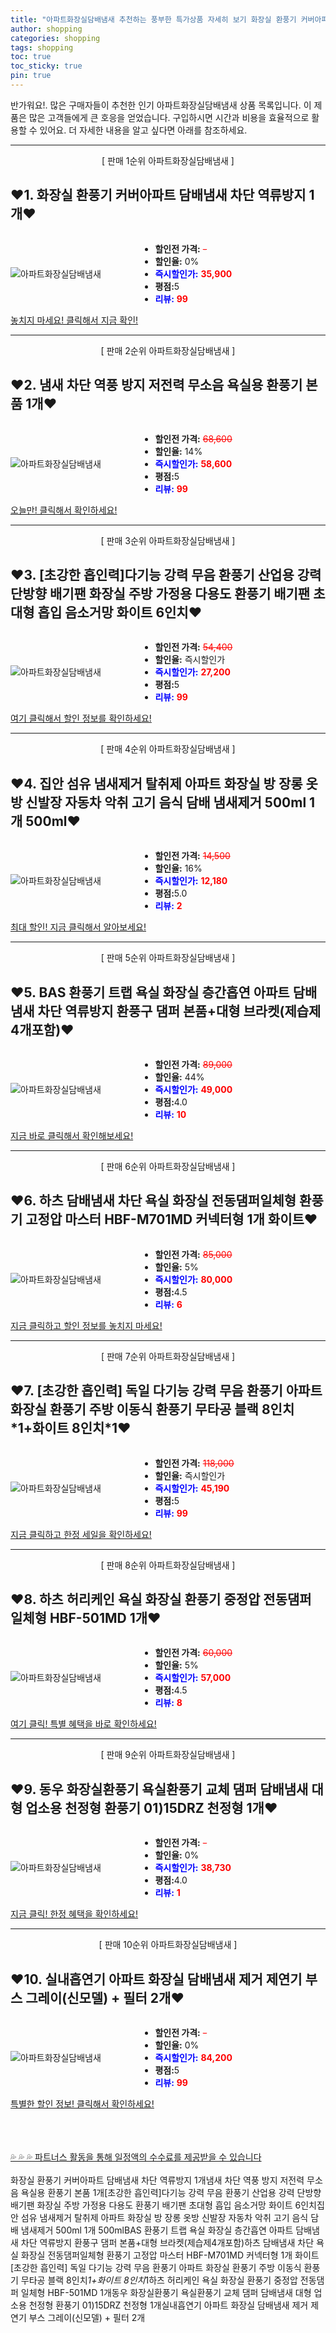 ```yaml
---
title: "아파트화장실담배냄새 추천하는 풍부한 특가상품 자세히 보기 화장실 환풍기 커버아파트 담배냄새 차단"
author: shopping
categories: shopping
tags: shopping
toc: true
toc_sticky: true
pin: true
---
```

반가워요!. 많은 구매자들이 추천한 인기 아파트화장실담배냄새 상품 목록입니다. 이 제품은 많은 고객들에게 큰 호응을 얻었습니다. 구입하시면 시간과 비용을 효율적으로 활용할 수 있어요. 더 자세한 내용을 알고 싶다면 아래를 참조하세요.

---
<p class="toplist" style="margin: 0 auto; display: block; width: fit-content;">[ 판매 1순위 아파트화장실담배냄새 ]</p>

<h2><strong>❤️1. 화장실 환풍기 커버아파트 담배냄새 차단 역류방지 1개❤️</strong></h2>

<div style="display: flex; align-items: center;">
    <div style="flex: 0.4;">
        <img src="https://thumbnail10.coupangcdn.com/thumbnails/remote/230x230ex/image/vendor_inventory/a716/f0dcd95d0e7ab160b29c0f93d04b5408983edb5a6bbcbc7246e5f52f0643.jpg" alt="아파트화장실담배냄새" style="max-width: 100%;">
    </div>
    <div style="flex: 0.6; margin-left: 10px;">
        <ul>
            <li><strong>할인전 가격:</strong> <del style="color: red;">-</del></li>
            <li><strong>할인율:</strong> 0%</li>
            <li><span style='color:blue'><strong>즉시할인가:</strong></span> <span style='color:red'><strong>35,900</strong></span></li>
            <li><strong>평점:</strong>5</li>
            <li><span style='color:blue'><strong>리뷰:</strong></span> <span style='color:red'><strong>99</strong></span></li>
        </ul>
    </div>
</div>
<div class="center">
    <a href="https://William4Davisa.github.io?lptag=AF9450613&subid=githubio&pageKey=6091524419&traceid=V0-153&itemId=11359062210&vendorItemId=78635406550" class="myButton">
        놓치지 마세요! 클릭해서 지금 확인!
    </a>
</div>


---
<p class="toplist" style="margin: 0 auto; display: block; width: fit-content;">[ 판매 2순위 아파트화장실담배냄새 ]</p>

<h2><strong>❤️2. 냄새 차단 역풍 방지 저전력 무소음 욕실용 환풍기 본품 1개❤️</strong></h2>

<div style="display: flex; align-items: center;">
    <div style="flex: 0.4;">
        <img src="https://thumbnail6.coupangcdn.com/thumbnails/remote/230x230ex/image/vendor_inventory/2614/ad43dffd171173b6a2412f8387e6e8a6b00b5ba36977b3e89d37d8df7e9a.png" alt="아파트화장실담배냄새" style="max-width: 100%;">
    </div>
    <div style="flex: 0.6; margin-left: 10px;">
        <ul>
            <li><strong>할인전 가격:</strong> <del style="color: red;">68,600</del></li>
            <li><strong>할인율:</strong> 14%</li>
            <li><span style='color:blue'><strong>즉시할인가:</strong></span> <span style='color:red'><strong>58,600</strong></span></li>
            <li><strong>평점:</strong>5</li>
            <li><span style='color:blue'><strong>리뷰:</strong></span> <span style='color:red'><strong>99</strong></span></li>
        </ul>
    </div>
</div>
<div class="center">
    <a href="https://William4Davisa.github.io?lptag=AF9450613&subid=githubio&pageKey=7452356581&traceid=V0-153&itemId=19404612325&vendorItemId=86516558134" class="myButton">
        오늘만! 클릭해서 확인하세요!
    </a>
</div>


---
<p class="toplist" style="margin: 0 auto; display: block; width: fit-content;">[ 판매 3순위 아파트화장실담배냄새 ]</p>

<h2><strong>❤️3. [초강한 흡인력]다기능 강력 무음 환풍기 산업용 강력 단방향 배기팬 화장실 주방 가정용 다용도 환풍기 배기팬 초대형 흡입 음소거망 화이트 6인치❤️</strong></h2>

<div style="display: flex; align-items: center;">
    <div style="flex: 0.4;">
        <img src="https://thumbnail8.coupangcdn.com/thumbnails/remote/230x230ex/image/vendor_inventory/545f/4c7690f9cf44abab690f1d06861652eda756e74a0a00b8359f309c558aaf.jpg" alt="아파트화장실담배냄새" style="max-width: 100%;">
    </div>
    <div style="flex: 0.6; margin-left: 10px;">
        <ul>
            <li><strong>할인전 가격:</strong> <del style="color: red;">54,400</del></li>
            <li><strong>할인율:</strong> 즉시할인가</li>
            <li><span style='color:blue'><strong>즉시할인가:</strong></span> <span style='color:red'><strong>27,200</strong></span></li>
            <li><strong>평점:</strong>5</li>
            <li><span style='color:blue'><strong>리뷰:</strong></span> <span style='color:red'><strong>99</strong></span></li>
        </ul>
    </div>
</div>
<div class="center">
    <a href="https://William4Davisa.github.io?lptag=AF9450613&subid=githubio&pageKey=8186237286&traceid=V0-153&itemId=23411616057&vendorItemId=90438699396" class="myButton">
        여기 클릭해서 할인 정보를 확인하세요!
    </a>
</div>


---
<p class="toplist" style="margin: 0 auto; display: block; width: fit-content;">[ 판매 4순위 아파트화장실담배냄새 ]</p>

<h2><strong>❤️4. 집안 섬유 냄새제거 탈취제 아파트 화장실 방 장롱 옷방 신발장 자동차 악취 고기 음식 담배 냄새제거 500ml 1개 500ml❤️</strong></h2>

<div style="display: flex; align-items: center;">
    <div style="flex: 0.4;">
        <img src="https://thumbnail10.coupangcdn.com/thumbnails/remote/230x230ex/image/vendor_inventory/1c67/8990d334865da1ecb7b36084681c46fb99bc965362db2902c23686e7704a.jpg" alt="아파트화장실담배냄새" style="max-width: 100%;">
    </div>
    <div style="flex: 0.6; margin-left: 10px;">
        <ul>
            <li><strong>할인전 가격:</strong> <del style="color: red;">14,500</del></li>
            <li><strong>할인율:</strong> 16%</li>
            <li><span style='color:blue'><strong>즉시할인가:</strong></span> <span style='color:red'><strong>12,180</strong></span></li>
            <li><strong>평점:</strong>5.0</li>
            <li><span style='color:blue'><strong>리뷰:</strong></span> <span style='color:red'><strong>2</strong></span></li>
        </ul>
    </div>
</div>
<div class="center">
    <a href="https://William4Davisa.github.io?lptag=AF9450613&subid=githubio&pageKey=5537191449&traceid=V0-153&itemId=8708704874&vendorItemId=75995758418" class="myButton">
        최대 할인! 지금 클릭해서 알아보세요!
    </a>
</div>


---
<p class="toplist" style="margin: 0 auto; display: block; width: fit-content;">[ 판매 5순위 아파트화장실담배냄새 ]</p>

<h2><strong>❤️5. BAS 환풍기 트랩 욕실 화장실 층간흡연 아파트 담배냄새 차단 역류방지 환풍구 댐퍼 본품+대형 브라켓(제습제4개포함)❤️</strong></h2>

<div style="display: flex; align-items: center;">
    <div style="flex: 0.4;">
        <img src="https://thumbnail7.coupangcdn.com/thumbnails/remote/230x230ex/image/vendor_inventory/0baa/a81755ab8daf47ea7ea31400fcec17ed8c98928a8852118dd835193124f8.jpg" alt="아파트화장실담배냄새" style="max-width: 100%;">
    </div>
    <div style="flex: 0.6; margin-left: 10px;">
        <ul>
            <li><strong>할인전 가격:</strong> <del style="color: red;">89,000</del></li>
            <li><strong>할인율:</strong> 44%</li>
            <li><span style='color:blue'><strong>즉시할인가:</strong></span> <span style='color:red'><strong>49,000</strong></span></li>
            <li><strong>평점:</strong>4.0</li>
            <li><span style='color:blue'><strong>리뷰:</strong></span> <span style='color:red'><strong>10</strong></span></li>
        </ul>
    </div>
</div>
<div class="center">
    <a href="https://William4Davisa.github.io?lptag=AF9450613&subid=githubio&pageKey=6822863402&traceid=V0-153&itemId=16176762692&vendorItemId=83372204674" class="myButton">
        지금 바로 클릭해서 확인해보세요!
    </a>
</div>


---
<p class="toplist" style="margin: 0 auto; display: block; width: fit-content;">[ 판매 6순위 아파트화장실담배냄새 ]</p>

<h2><strong>❤️6. 하츠 담배냄새 차단 욕실 화장실 전동댐퍼일체형 환풍기 고정압 마스터 HBF-M701MD 커넥터형 1개 화이트❤️</strong></h2>

<div style="display: flex; align-items: center;">
    <div style="flex: 0.4;">
        <img src="https://thumbnail10.coupangcdn.com/thumbnails/remote/230x230ex/image/vendor_inventory/54c3/d4e4560e962b5b136baa40e30120c19ee12c92d0bcd32fdab40f5a629b40.jpg" alt="아파트화장실담배냄새" style="max-width: 100%;">
    </div>
    <div style="flex: 0.6; margin-left: 10px;">
        <ul>
            <li><strong>할인전 가격:</strong> <del style="color: red;">85,000</del></li>
            <li><strong>할인율:</strong> 5%</li>
            <li><span style='color:blue'><strong>즉시할인가:</strong></span> <span style='color:red'><strong>80,000</strong></span></li>
            <li><strong>평점:</strong>4.5</li>
            <li><span style='color:blue'><strong>리뷰:</strong></span> <span style='color:red'><strong>6</strong></span></li>
        </ul>
    </div>
</div>
<div class="center">
    <a href="https://William4Davisa.github.io?lptag=AF9450613&subid=githubio&pageKey=7069922211&traceid=V0-153&itemId=17553777350&vendorItemId=85200943127" class="myButton">
        지금 클릭하고 할인 정보를 놓치지 마세요!
    </a>
</div>


---
<p class="toplist" style="margin: 0 auto; display: block; width: fit-content;">[ 판매 7순위 아파트화장실담배냄새 ]</p>

<h2><strong>❤️7. [초강한 흡인력] 독일 다기능 강력 무음 환풍기 아파트 화장실 환풍기 주방 이동식 환풍기 무타공 블랙 8인치*1+화이트 8인치*1❤️</strong></h2>

<div style="display: flex; align-items: center;">
    <div style="flex: 0.4;">
        <img src="https://thumbnail7.coupangcdn.com/thumbnails/remote/230x230ex/image/vendor_inventory/1a97/9d7e512c9b791e1937cee859422f923917a7295ffee925e869de114560c7.jpg" alt="아파트화장실담배냄새" style="max-width: 100%;">
    </div>
    <div style="flex: 0.6; margin-left: 10px;">
        <ul>
            <li><strong>할인전 가격:</strong> <del style="color: red;">118,000</del></li>
            <li><strong>할인율:</strong> 즉시할인가</li>
            <li><span style='color:blue'><strong>즉시할인가:</strong></span> <span style='color:red'><strong>45,190</strong></span></li>
            <li><strong>평점:</strong>5</li>
            <li><span style='color:blue'><strong>리뷰:</strong></span> <span style='color:red'><strong>99</strong></span></li>
        </ul>
    </div>
</div>
<div class="center">
    <a href="https://William4Davisa.github.io?lptag=AF9450613&subid=githubio&pageKey=8178673210&traceid=V0-153&itemId=23378063583&vendorItemId=90408135588" class="myButton">
        지금 클릭하고 한정 세일을 확인하세요!
    </a>
</div>


---
<p class="toplist" style="margin: 0 auto; display: block; width: fit-content;">[ 판매 8순위 아파트화장실담배냄새 ]</p>

<h2><strong>❤️8. 하츠 허리케인 욕실 화장실 환풍기 중정압 전동댐퍼 일체형 HBF-501MD 1개❤️</strong></h2>

<div style="display: flex; align-items: center;">
    <div style="flex: 0.4;">
        <img src="https://thumbnail10.coupangcdn.com/thumbnails/remote/230x230ex/image/vendor_inventory/eac5/bf872e68d5a9f8a19d97c4e51182df5cef8617045061452889307dd6767a.jpg" alt="아파트화장실담배냄새" style="max-width: 100%;">
    </div>
    <div style="flex: 0.6; margin-left: 10px;">
        <ul>
            <li><strong>할인전 가격:</strong> <del style="color: red;">60,000</del></li>
            <li><strong>할인율:</strong> 5%</li>
            <li><span style='color:blue'><strong>즉시할인가:</strong></span> <span style='color:red'><strong>57,000</strong></span></li>
            <li><strong>평점:</strong>4.5</li>
            <li><span style='color:blue'><strong>리뷰:</strong></span> <span style='color:red'><strong>8</strong></span></li>
        </ul>
    </div>
</div>
<div class="center">
    <a href="https://William4Davisa.github.io?lptag=AF9450613&subid=githubio&pageKey=7209957576&traceid=V0-153&itemId=18243396556&vendorItemId=85390283516" class="myButton">
        여기 클릭! 특별 혜택을 바로 확인하세요!
    </a>
</div>


---
<p class="toplist" style="margin: 0 auto; display: block; width: fit-content;">[ 판매 9순위 아파트화장실담배냄새 ]</p>

<h2><strong>❤️9. 동우 화장실환풍기 욕실환풍기 교체 댐퍼 담배냄새 대형 업소용 천정형 환풍기 01)15DRZ 천정형 1개❤️</strong></h2>

<div style="display: flex; align-items: center;">
    <div style="flex: 0.4;">
        <img src="https://thumbnail6.coupangcdn.com/thumbnails/remote/230x230ex/image/vendor_inventory/cafe/50bfd2af334f87e286b9bff69050b28dde8f5b31357066d2fe29545d88ac.jpg" alt="아파트화장실담배냄새" style="max-width: 100%;">
    </div>
    <div style="flex: 0.6; margin-left: 10px;">
        <ul>
            <li><strong>할인전 가격:</strong> <del style="color: red;">-</del></li>
            <li><strong>할인율:</strong> 0%</li>
            <li><span style='color:blue'><strong>즉시할인가:</strong></span> <span style='color:red'><strong>38,730</strong></span></li>
            <li><strong>평점:</strong>4.0</li>
            <li><span style='color:blue'><strong>리뷰:</strong></span> <span style='color:red'><strong>1</strong></span></li>
        </ul>
    </div>
</div>
<div class="center">
    <a href="https://William4Davisa.github.io?lptag=AF9450613&subid=githubio&pageKey=6366244208&traceid=V0-153&itemId=13462857059&vendorItemId=80717228541" class="myButton">
        지금 클릭! 한정 혜택을 확인하세요!
    </a>
</div>


---
<p class="toplist" style="margin: 0 auto; display: block; width: fit-content;">[ 판매 10순위 아파트화장실담배냄새 ]</p>

<h2><strong>❤️10. 실내흡연기 아파트 화장실 담배냄새 제거 제연기 부스 그레이(신모델) + 필터 2개❤️</strong></h2>

<div style="display: flex; align-items: center;">
    <div style="flex: 0.4;">
        <img src="https://thumbnail9.coupangcdn.com/thumbnails/remote/230x230ex/image/vendor_inventory/d27e/bc7b84ca65f133cb84ab9fc91ab62acea7e04d7e06e6c035dbe24e645dae.jpg" alt="아파트화장실담배냄새" style="max-width: 100%;">
    </div>
    <div style="flex: 0.6; margin-left: 10px;">
        <ul>
            <li><strong>할인전 가격:</strong> <del style="color: red;">-</del></li>
            <li><strong>할인율:</strong> 0%</li>
            <li><span style='color:blue'><strong>즉시할인가:</strong></span> <span style='color:red'><strong>84,200</strong></span></li>
            <li><strong>평점:</strong>5</li>
            <li><span style='color:blue'><strong>리뷰:</strong></span> <span style='color:red'><strong>99</strong></span></li>
        </ul>
    </div>
</div>
<div class="center">
    <a href="https://William4Davisa.github.io?lptag=AF9450613&subid=githubio&pageKey=7621521315&traceid=V0-153&itemId=20207546695&vendorItemId=87297763116" class="myButton">
        특별한 할인 정보! 클릭해서 확인하세요!
    </a>
</div>

<br><br><br>[💦 💦 💦 파트너스 활동을 통해 일정액의 수수료를 제공받을 수 있습니다](https://link.coupang.com/a/bcpT2c)<br><br>화장실 환풍기 커버아파트 담배냄새 차단 역류방지 1개냄새 차단 역풍 방지 저전력 무소음 욕실용 환풍기 본품 1개[초강한 흡인력]다기능 강력 무음 환풍기 산업용 강력 단방향 배기팬 화장실 주방 가정용 다용도 환풍기 배기팬 초대형 흡입 음소거망 화이트 6인치집안 섬유 냄새제거 탈취제 아파트 화장실 방 장롱 옷방 신발장 자동차 악취 고기 음식 담배 냄새제거 500ml 1개 500mlBAS 환풍기 트랩 욕실 화장실 층간흡연 아파트 담배냄새 차단 역류방지 환풍구 댐퍼 본품+대형 브라켓(제습제4개포함)하츠 담배냄새 차단 욕실 화장실 전동댐퍼일체형 환풍기 고정압 마스터 HBF-M701MD 커넥터형 1개 화이트[초강한 흡인력] 독일 다기능 강력 무음 환풍기 아파트 화장실 환풍기 주방 이동식 환풍기 무타공 블랙 8인치*1+화이트 8인치*1하츠 허리케인 욕실 화장실 환풍기 중정압 전동댐퍼 일체형 HBF-501MD 1개동우 화장실환풍기 욕실환풍기 교체 댐퍼 담배냄새 대형 업소용 천정형 환풍기 01)15DRZ 천정형 1개실내흡연기 아파트 화장실 담배냄새 제거 제연기 부스 그레이(신모델) + 필터 2개
